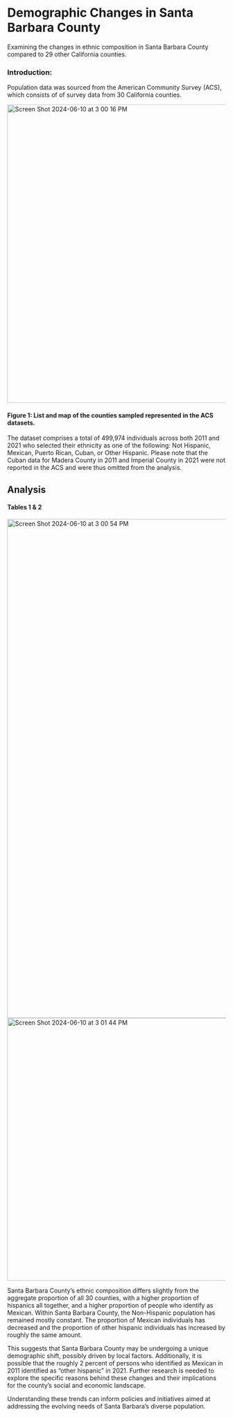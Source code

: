  # Demographic Changes in Santa Barbara County


Examining the changes in ethnic composition in Santa Barbara County compared to 29 other California counties.


### Introduction:

Population data was sourced from the American Community Survey (ACS), which consists of of survey data from 30 California counties. 

<img width="686" alt="Screen Shot 2024-06-10 at 3 00 16 PM" src="https://github.com/camilledamore/Santa-Barbara-Demographic-Changes/assets/157072047/f092f61f-a130-4434-a917-1da5033ed885">

#### Figure 1:  List and map of the counties sampled represented in the ACS datasets. 

The dataset comprises a total of 499,974 individuals across both 2011 and 2021 who selected their ethnicity as one of the following: Not Hispanic, Mexican, Puerto Rican, Cuban, or Other Hispanic. Please note that the Cuban data for Madera County in 2011 and Imperial County in 2021 were not reported in the ACS and were thus omitted from the analysis.


## Analysis 

#### Tables 1 & 2
<img width="1147" alt="Screen Shot 2024-06-10 at 3 00 54 PM" src="https://github.com/camilledamore/Santa-Barbara-Demographic-Changes/assets/157072047/3dca64a9-37cd-4a54-8007-5d6b38e24bea">
<img width="604" alt="Screen Shot 2024-06-10 at 3 01 44 PM" src="https://github.com/camilledamore/Santa-Barbara-Demographic-Changes/assets/157072047/45f408da-52e7-4245-83f5-5818261a5e57">


Santa Barbara County’s ethnic composition differs slightly from the aggregate proportion of all 30 counties, with a higher proportion of hispanics all together, and a higher proportion of people who identify as Mexican. Within Santa Barbara County, the Non-Hispanic population has remained mostly constant. The proportion of Mexican individuals has decreased and the proportion of other hispanic individuals has increased by roughly the same amount.

This suggests that Santa Barbara County may be undergoing a unique demographic shift, possibly driven by local factors. Additionally, it is possible that the roughly 2 percent of persons who identified as Mexican in 2011 identified as “other hispanic” in 2021. Further research is needed to explore the specific reasons behind these changes and their implications for the county’s social and economic landscape.

Understanding these trends can inform policies and initiatives aimed at addressing the evolving needs of Santa Barbara’s diverse population.
